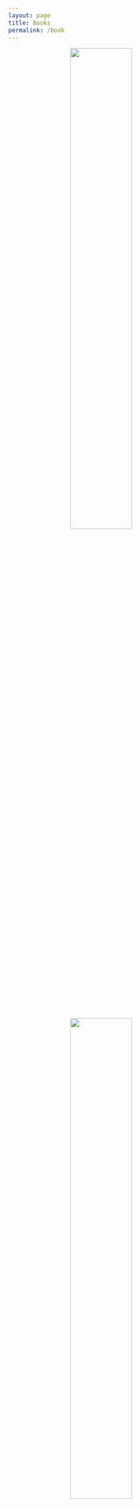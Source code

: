 ```yaml
---
layout: page
title: Books
permalink: /book 
---
```

<a href="https://jcentercreation.github.io/JekyllPersonalWeb/books/01/02/2021/why_leaders_eat_last.html"><img style="display: block; margin-left: auto; margin-right: auto; width: 50%" src="https://jcentercreation.github.io/JekyllPersonalWeb/assets/img/leaders-eat-last.png"></a>
<br>
<a href="https://jcentercreation.github.io/JekyllPersonalWeb/books/05/01/2021/buildingastorybrand.html"><img style="display: block; margin-left: auto; margin-right: auto; width: 50%" src="https://jcentercreation.github.io/JekyllPersonalWeb/assets/img/book-top.svg"></a>
<br>
<a href="https://jcentercreation.github.io/JekyllPersonalWeb/books/01/12/2020/factfulness.html"><img style="display: block; margin-left: auto; margin-right: auto; width: 50%" src="https://jcentercreation.github.io/JekyllPersonalWeb/assets/img/factfulness4.png"></a>
<br>
<a href="https://jcentercreation.github.io/JekyllPersonalWeb/books/15/11/2020/atomichabits.html"><img style="display: block; margin-left: auto; margin-right: auto; width: 50%" src="https://jcentercreation.github.io/JekyllPersonalWeb/assets/img/atomic-habits-book.png"></a>
<br>
